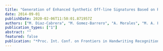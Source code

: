 ```yaml
---
title: "Generation of Enhanced Synthetic Off-line Signatures Based on Real On-line Data"
date: 2014-09-01
publishDate: 2020-02-06T11:50:01.871957Z
authors: ["M. Diaz-Cabrera", "M. Gomez-Barrero", "A. Morales", "M. A. Ferrer", "J. Gabally"]
publication_types: ["1"]
abstract: ""
featured: false
publication: "*Proc. Int. Conf. on Frontiers in Handwriting Recognition (ICFHR)*"
---
```


